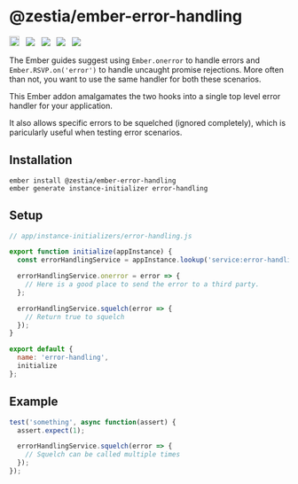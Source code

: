 # @zestia/ember-error-handling

<a href="https://badge.fury.io/js/%40zestia%2Fember-error-handling"><img src="https://badge.fury.io/js/%40zestia%2Fember-error-handling.svg" alt="npm version" height="18"></a> &nbsp; <a href="http://travis-ci.org/zestia/ember-error-handling"><img src="https://travis-ci.org/zestia/ember-error-handling.svg?branch=master"></a> &nbsp; <a href="https://david-dm.org/zestia/ember-error-handling#badge-embed"><img src="https://david-dm.org/zestia/ember-error-handling.svg"></a> &nbsp; <a href="https://david-dm.org/zestia/ember-error-handling#dev-badge-embed"><img src="https://david-dm.org/zestia/ember-error-handling/dev-status.svg"></a> &nbsp; <a href="https://emberobserver.com/addons/@zestia/ember-error-handling"><img src="https://emberobserver.com/badges/-zestia-ember-error-handling.svg"></a>

The Ember guides suggest using `Ember.onerror` to handle errors and `Ember.RSVP.on('error')` to handle uncaught promise rejections. More often than not, you want to use the same handler for both these scenarios.

This Ember addon amalgamates the two hooks into a single top level error handler for your application.

It also allows specific errors to be squelched (ignored completely), which is paricularly useful when testing error scenarios.

## Installation

```
ember install @zestia/ember-error-handling
ember generate instance-initializer error-handling
```

## Setup

```javascript
// app/instance-initializers/error-handling.js

export function initialize(appInstance) {
  const errorHandlingService = appInstance.lookup('service:error-handling');

  errorHandlingService.onerror = error => {
    // Here is a good place to send the error to a third party.
  };

  errorHandlingService.squelch(error => {
    // Return true to squelch
  });
}

export default {
  name: 'error-handling',
  initialize
};
```

## Example

```javascript
test('something', async function(assert) {
  assert.expect(1);

  errorHandlingService.squelch(error => {
    // Squelch can be called multiple times
  });
});
```
